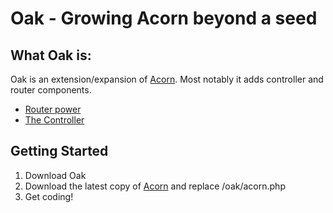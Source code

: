 # Oak - Growing Acorn beyond a seed

## What Oak is:

Oak is an extension/expansion of [Acorn](/skrat19/Acorn). Most notably it adds controller and router components.

* [Router power](/skrat19/Oak/tree/master/config/routes.php)
* [The Controller](/skrat19/Oak/tree/master/oak/controller.php)


## Getting Started

1. Download Oak
2. Download the latest copy of [Acorn](/skrat19/Acorn) and replace /oak/acorn.php
3. Get coding!

